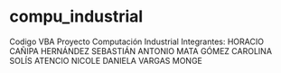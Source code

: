 # compu_industrial
Codigo VBA Proyecto Computación Industrial
Integrantes:
	HORACIO CAÑIPA HERNÁNDEZ
	SEBASTIÁN ANTONIO MATA GÓMEZ
	CAROLINA SOLÍS ATENCIO
	NICOLE DANIELA VARGAS MONGE
